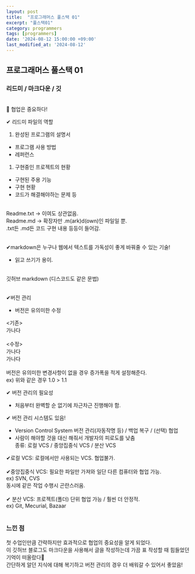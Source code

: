 ```yaml
---
layout: post
title:  "프로그래머스 풀스택 01"
excerpt: "풀스택01"
category: programmers
tags: [programmers]
date: '2024-08-12 15:00:00 +09:00'
last_modified_at: '2024-08-12'
---
```


## 프로그래머스 풀스택 01

### 리드미 / 마크다운 / 깃

<br>
💫 협업은 중요하다!<br>

✔ 리드미 파일의 역할
1. 완성된 프로그램의 설명서
- 프로그램 사용 방법
- 레퍼런스
1. 구현중인 프로젝트의 현황
- 구현된 주용 기능
- 구현 현황
- 코드가 해결해야하는 문제 등

<br>
Readme.txt -> 이여도 상관없음.<br>
Readme.md -> 확장자만 .m(ark)d(own)인 파일일 뿐.<br>
.txt든 .md든 코드 구현 내용 등등이 들어감.<br><br>

✔markdown은 누구나 웹에서 텍스트를 가독성이 좋게 바꿔줄 수 있는 기술!
- 읽고 쓰기가 용이.

<br>
깃허브 markdown (디스코드도 같은 문법)<br><br>

✔버전 관리
- 버전은 유의미한 수정 <br>

<기존><br> 
가나다<br>
<br>
<수정> <br>
가나다<br>
가나다
<br>
<br>
버전은 유의미한 변경사항이 없을 경우 증가폭을 적게 설정해준다.<br>
ex) 위와 같은 경우 1.0 > 1.1 <br>

✔ 버전 관리의 필요성<br>
- 처음부터 완벽할 순 없기에 차근차근 진행해야 함.<br>

✔ 버전 관리 시스템도 있음!<br>
- Version Control System
버전 관리(자동작명 등) / 백업 복구 / (선택) 협업 <br>
- 사람이 해야할 것을 대신 해줘서 개발자의 피로도를 낮춤 <br>
종류: 로컬 VCS / 중앙집중식 VCS / 분산 VCS <br>

✔로컬 VCS: 로컬에서만 사용되는 VCS. 협업불가.<br><br>
✔중앙집중식 VCS: 필요한 파일만 가져와 일단 다른 컴퓨터와 협업 가능.<br>
ex) SVN, CVS<br>
동시에 같은 작업 수행시 곤란스러움.<br><br>
✔ 분산 VCS: 프로젝트(폴더) 단위 협업 가능 / 훨씬 더 안정적.<br>
ex) Git, Mecurial, Bazaar<br><br>


### 느낀 점

첫 수업인만큼 간략하지만 효과적으로 협업의 중요성을 알게 되었다.<br>
이 깃허브 블로그도 마크다운을 사용해서 글을 작성하는데 가끔 표 작성할 때 힘들었던 기억이 떠올랐다🤣 <br>
간단하게 알던 지식에 대해 복기하고 버전 관리의 경우 더 배워갈 수 있어서 좋았음!<br>